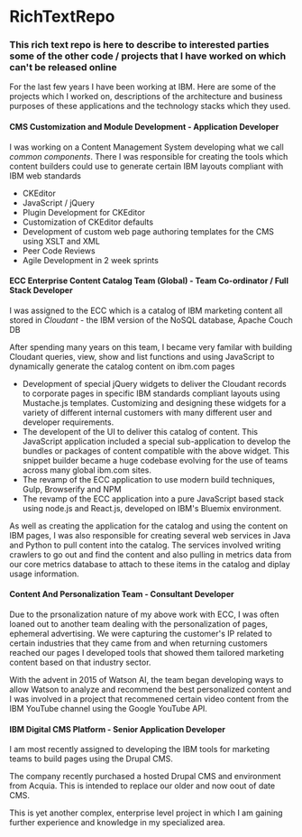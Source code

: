 # RichTextRepo

<h3>This rich text repo is here to describe to interested parties some of the other code / projects that I have worked on which can't be released online</h3>

<p>For the last few years I have been working at IBM. Here are some of the projects which I worked on, descriptions of the architecture and business purposes of these applications and the technology stacks which they used.</p>

<h4>CMS Customization and Module Development - Application Developer</h4>
<p>I was working on a Content Management System developing what we call <i>common components</i>. There I was responsible for creating the tools which content builders could use to generate certain IBM layouts compliant with IBM web standards</p>
<ul>
<li>CKEditor</li>
<li>JavaScript / jQuery</li>
<li>Plugin Development for CKEditor</li>
<li>Customization of CKEditor defaults</li>
<li>Development of custom web page authoring templates for the CMS using XSLT and XML</li>
<li>Peer Code Reviews</li>
<li>Agile Development in 2 week sprints</li>
</ul>


<h4>ECC Enterprise Content Catalog Team (Global) - Team Co-ordinator / Full Stack Developer</h4>
<p>I was assigned to the ECC which is a catalog of IBM marketing content all stored in <i>Cloudant</i> - the IBM version of the NoSQL database, Apache Couch DB</p>
<p>After spending many years on this team, I became very familar with building Cloudant queries, view, show and list functions and using JavaScript to dynamically generate the catalog content on ibm.com pages</p>
<ul>
<li>Development of special jQuery widgets to deliver the Cloudant records to corporate pages in specific IBM standards compliant layouts using Mustache.js templates. Customizing and designing these widgets for a variety of different internal customers with many different user and developer requirements.</li>
<li>The developent of the UI to deliver this catalog of content. This JavaScript application included a special sub-application to develop the bundles or packages of content compatible with the above widget. This snippet builder became a huge codebase evolving for the use of teams across many global ibm.com sites.</li>
<li>The revamp of the ECC application to use modern build techniques, Gulp, Browserify and NPM</li>
<li>The revamp of the ECC application into a pure JavaScript based stack using node.js and React.js, developed on IBM's Bluemix environment.</li>
</ul>
<p>As well as creating the application for the catalog and using the content on IBM pages, I was also responsible for creating several web services in Java and Python to pull content into the catalog. The services involved writing crawlers to go out and find the content and also pulling in metrics data from our core metrics database to attach to these items in the catalog and diplay usage information.</p>

<h4>Content And Personalization Team - Consultant Developer</h4>
<p>Due to the prsonalization nature of my above work with ECC, I was often loaned out to another team dealing with the personalization of pages, ephemeral advertising. We were capturing the customer's IP related to certain industries that they came from and when returning customers reached our pages I developed tools that showed them tailored marketing content based on that industry sector.</p>
<p>With the advent in 2015 of Watson AI, the team began developing ways to allow Watson to analyze and recommend the best personalized content and I was involved in a project that recommened certain video content from the IBM YouTube channel using the Google YouTube API.</p>

<h4>IBM Digital CMS Platform - Senior Application Developer</h4>
<p>I am most recently assigned to developing the IBM tools for marketing teams to build pages using the Drupal CMS.</p>
<p>The company recently purchased a hosted Drupal CMS and environment from Acquia. This is intended to replace our older and now oout of date CMS. </p>
<p>This is yet another complex, enterprise level project in which I am gaining further experience and knowledge in my specialized area. <p>
